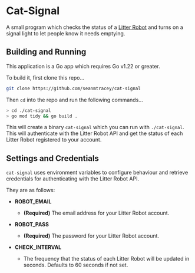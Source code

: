 # Cat-Signal

A small program which checks the status of a [Litter Robot](https://www.litter-robot.com/uk/litter-robot-3.html) and turns on a signal light to let people know it needs emptying.

## Building and Running

This application is a Go app which requires Go v1.22 or greater.

To build it, first clone this repo...

```bash
git clone https://github.com/seanmtracey/cat-signal
```

Then `cd` into the repo and run the following commands...

```bash
> cd ./cat-signal
> go mod tidy && go build .
```

This will create a binary `cat-signal` which you can run with `./cat-signal`. This will authenticate with the Litter Robot API and get the status of each Litter Robot registered to your account.

## Settings and Credentials

`cat-signal` uses environment variables to configure behaviour and retrieve credentials for authenticating with the Litter Robot API.

They are as follows:

- **ROBOT_EMAIL**
    - **(Required)** The email address for your Litter Robot account.

- **ROBOT_PASS**
    - **(Required)** The password for your Litter Robot account.

- **CHECK_INTERVAL**
    - The frequency that the status of each Litter Robot will be updated in seconds. Defaults to 60 seconds if not set.

